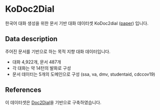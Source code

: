 # KoDoc2Dial

한국어 대화 생성을 위한 문서 기반 대화 데이터셋 KoDoc2dial ([paper](https://www.dbpia.co.kr/journal/articleDetail?nodeId=NODE11113366)) 입니다.


## Data description

주어진 문서를 기반으로 하는 목적 지향 대화 데이터입니다.
- 대화 4,922개, 문서 487개
- 각 대화는 약 14턴의 발화로 구성
- 문서 데이터는 5개의 도메인으로 구성 (ssa, va, dmv, studentaid, cdccov19)


## References

이 데이터셋은 [Doc2Dial](https://github.com/doc2dial/sharedtask-dialdoc2021)을 기반으로 구축하였습니다.
